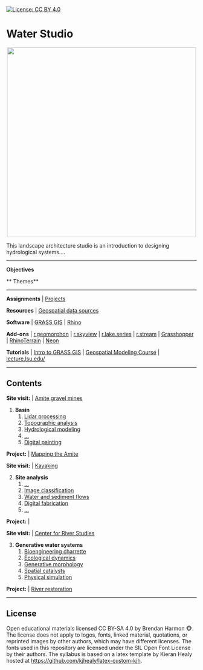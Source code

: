 [![License: CC BY 4.0](https://img.shields.io/badge/License-CC%20BY%204.0-lightgrey.svg)](https://creativecommons.org/licenses/by/4.0/)

# Water Studio

<p align="center"><img src="images/" height="500"></p>

This landscape architecture studio is an introduction to
designing hydrological systems....



---

**Objectives**


** Themes**

---

**Assignments** | [Projects](projects.md)

**Resources** | [Geospatial data sources](geospatial-data-sources.md)

**Software** | [GRASS GIS](https://grass.osgeo.org) |
[Rhino](https://www.rhino3d.com/)

**Add-ons** |
[r.geomorphon](https://grass.osgeo.org/grass72/manuals/addons/r.geomorphon.html) |
[r.skyview](https://grass.osgeo.org/grass72/manuals/addons/r.skyview.html) |
[r.lake.series](https://grass.osgeo.org/grass72/manuals/addons/r.lake.series.html) |
[r.stream](https://grasswiki.osgeo.org/wiki/R.stream.*_modules) |
[Grasshopper](http://www.grasshopper3d.com/) |
[RhinoTerrain](http://www.rhinoterrain.com/en/home.html) |
[Neon](http://v5.rhino3d.com/group/neon)

**Tutorials** |
[Intro to GRASS GIS](http://ncsu-geoforall-lab.github.io/grass-intro-workshop/) |
[Geospatial Modeling Course](https://github.com/baharmon/geospatial-modeling-course) |
[lecture.lsu.edu/](https://lecture.lsu.edu/)

---
## Contents

**Site visit:** | [Amite gravel mines](projects.md#amite-gravel-mines)

1. **Basin**
    1. [Lidar processing](.md)
    1. [Topographic analysis](.md)
    1. [Hydrological modeling](.md)
    1. [...](.md)
    1. [Digital painting](.md)

**Project:** | [Mapping the Amite](projects.md#mapping-the-amite)

**Site visit:** | [Kayaking](projects.md#kayaking)

2. **Site analysis**
    1. [...](.md)
    1. [Image classification](.md)
    1. [Water and sediment flows](.md)
    1. [Digital fabrication](.md)
    1. [...](.md)

**Project:** | [](projects.md#)

**Site visit:** | [Center for River Studies](projects.md#center-for-river-studies)

3. **Generative water systems**
    1. [Bioengineering charrette](.md)
    1. [Ecological dynamics](.md)
    1. [Generative morphology](.md)
    1. [Spatial catalysts](.md)
    1. [Physical simulation](.md)

**Project:** | [River restoration](projects.md#)

---

## License
Open educational materials licensed CC BY-SA 4.0
by Brendan Harmon :monkey_face:.
The license does not apply to logos, fonts, linked material, quotations, or
reprinted images by other authors, which may have different licenses.
The fonts used in this repository are licensed under the SIL Open Font License
by their authors. The syllabus is based on a latex template by Kieran Healy
hosted at https://github.com/kjhealy/latex-custom-kjh.
